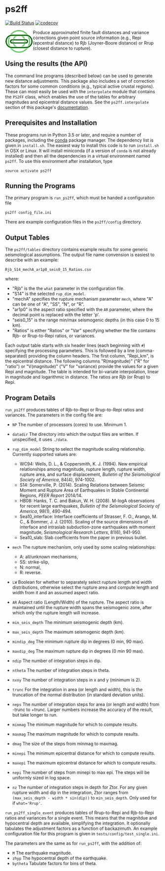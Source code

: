 ps2ff
=====
[![Build Status](https://travis-ci.org/usgs/ps2ff.svg?branch=master)](https://travis-ci.org/usgs/ps2ff)
[![codecov](https://codecov.io/gh/usgs/ps2ff/branch/master/graph/badge.svg)](https://codecov.io/gh/usgs/ps2ff)

<img align="left" height="75" src="ps2ff/data/ps2ff.png">
Produce approximated finite fault distances and variance corrections given
point source information (e.g., Repi (epcentral distance) to Rjb (Joyner-Boore
distance) or Rrup (closest distance to rupture).



Using the results (the API)
---------------------------

The command line programs (described below) can be used to generate new
distance adjustments. This package also includes a set of correction factors
for some common conditions (e.g., typical active crustal regions). These
can most easily be used with the `interpolate` module that contains the `PS2FF`
class, which enables the use of the tables for arbitrary magnitudes and
epicentral distance values. See the `ps2ff.interpolate` section of this
package's [documentation](https://usgs.github.io/ps2ff/).

Prerequisites and Installation
------------------------------
These programs run in Python 3.5 or later, and require a number of
packages, including the [conda](https://conda.io/docs/) package manager.
The dependency list is given in `install.sh`. The easiest way to install
this code is to run `install.sh` in OSX or Linux. It will install
miniconda (if a version of `conda` is not already installed) and then all
the dependencies in a virtual environment named `ps2ff`. To use this
environment after installation, type
```
source activate ps2ff
```

Running the Programs
--------------------
The primary program is `run_ps2ff`, which must be handed a configuraiton file
```
ps2ff config_file.ini
```
There are example configuration files in the `ps2ff/config` directory.

Output Tables
-------------
The `ps2ff/tables` directory contains example results for some generic seismological
assumptions. The output file name convension is easiest to describe with an
example:
```
Rjb_S14_mechA_ar1p0_seis0_15_Ratios.csv
```
where:
 - "Rjb" is the the `what` parameter in the configuration file.
 - "S14" is the selected `rup_dim_model`.
 - "mechA" specifies the rupture mechanism parameter `mech`, where "A" can
   be one of "A", "SS", "N", or "R".
 - "ar1p0" is the aspect ratio specified with the `AR` parameter, where the
   decimal point is replaced with the letter 'p'.
 - "seis0_15" is the range min/max seismogenic depths (in this case 0 to 15
   km).
 - "Ratios" is either "Ratios" or "Var" specifying whether the file contains
   Rjb- or Rrup-to-Repi ratios, or variances.

Each output table starts with six header lines (each beginning with `#`)
specifying the processing parameters. This is followed by a line
(comma-separated) providing the column headers. The first column, "Repi_km",
is the epicentral distance. The following columns "R(magnitude)" ("R" for
"ratio") or "V(magnitude)" ("V" for "variance) provide the values for a given
Repi and magnitude. The table is intended for bi-variate interpolation, linear
in magnitude and logarithmic in distance. The ratios are Rjb (or Rrup) to Repi.


Program Details
---------------

`run_ps2ff` produces tables of Rjb-to-Repi or Rrup-to-Repi ratios and
variances. The parameters in the config file are:

- `NP` The number of processors (cores) to use. Minimum 1.

- `datadir` The directory into which the output files are written. If
  unspecified, it uses `./data`.

- `rup_dim_model` String to select the magnitude scaling relationship.
    Currently supported values are:
  - WC94: Wells, D. L., & Coppersmith, K. J. (1994). New empirical
    relationships among magnitude, rupture length, rupture width, rupture area,
    and surface displacement, *Bulletin of the Seismological Society of
    America*, 84(4), 974-1002.
  - S14: Somerville, P. (2014). Scaling Relations between Seismic Moment and
    Rupture Area of Earthquakes in Stable Continental Regions, *PEER Report*
    2014/14.
  - HB08: Hanks, T. C. and Bakun, W. H. (2008). M-logA observations for
    recent large earthquakes, *Bulletin of the Seismological Society of
    America*, 98(1), 490-494.
  - Sea10_interface: Interface coefficients of Strasser, F. O., Arango,
    M. C., & Bommer, J. J. (2010). Scaling of the source dimensions of
    interface and intraslab subduction-zone earthquakes with moment magnitude,
    *Seismological Research Letters*, 81(6), 941-950.
  - Sea10_slab: Slab coefficients from the paper in previous bullet.

- `mech` The rupture mechanism, only used by some scaling relationships:

  - A: all/unknown mechanisms,
  - SS: strike-slip,
  - N: normal,
  - R: reverse.

- `LW` Boolean for whether to separately select rupture length and width
  distributions, otherwise select the rupture area and compute length and
  width from it and an assumed aspect ratio.

- `AR` Aspect ratio (Length/Width) of the rupture. The aspect ratio is
  maintained until the rupture width spans the seismogenic zone, after
  which only the rupture length will increase.

- `min_seis_depth` The minimum seismogenic depth (km).

- `max_seis_depth` The maximum seismogenic depth (km).

- `mindip_deg` The minimum rupture dip in degrees (0 min, 90 max).

- `maxdip_deg` The maximum rupture dip in degrees (0 min 90 max).

- `ndip` The number of integration steps in dip.

- `ntheta` The number of integration steps in theta.

- `nxny` The number of integration steps in x and y (minimum is 2).

- `trunc` For the integration in area (or length and width), this is the
  truncation of the normal distribution (in standard deviation units).

- `neps` The number of integration steps for area (or length and width)
  from -trunc to +trunc. Larger numbers increase the accuracy of the result,
  but take longer to run.

- `minmag` The minimum magnitude for which to compute results.

- `maxmag` The maximum magnitude for which to compute results.

- `dmag` The size of the steps from minmag to maxmag.

- `minepi` The minimum epicentral distance for which to compute results.

- `maxepi` The maximum epicentral distance for which to compute results.

- `nepi` The number of steps from minepi to max epi. The steps will be
   uniformly sized in log space.

- `nz` The number of integration steps in depth for Ztor. For any given
  rupture width and dip in the integration, Ztor ranges from
  `(max_seis_depth - width * sin(dip))` to `min_seis_depth`. Only used for
  if `what='Rrup'`.


`run_ps2ff_single_event` produces tables of Rrup-to-Repi and Rjb-to-Repi
ratios and variances for a single event. This means that the magnitdue and
hypocentral depth are available, simplifying the integration. It optionally
tabulates the adjustment factors as a function of backazimuth. An example
configuration file for this program is given in
`tests/config/test_single.ini`.

The parameters are the same as for `run_ps2ff`, with the addition of:
- `M` The earthquake magnitude.
- `zhyp` The hypocentral depth of the earthquake.
- `bytheta` Tabulate factors for bins of theta.

